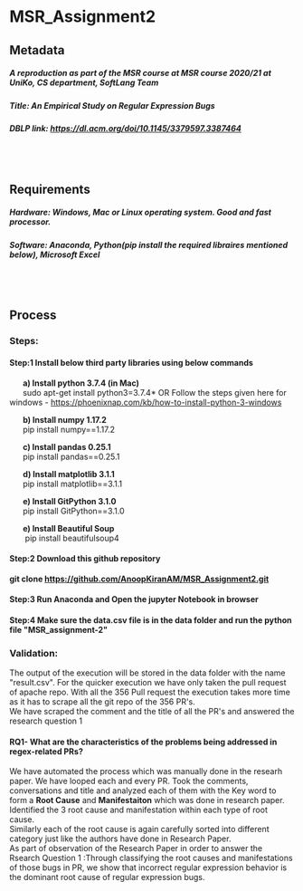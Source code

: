 # MSR_Assignment2

## Metadata   
##### A reproduction as part of the MSR course at MSR course 2020/21 at UniKo, CS department, SoftLang Team   
##### Title: An Empirical Study on Regular Expression Bugs   
##### DBLP link: https://dl.acm.org/doi/10.1145/3379597.3387464  

<br/>
<br/>

## Requirements   
##### Hardware: Windows, Mac or Linux operating system. Good and fast processor.
##### Software: Anaconda, Python(pip install the required libraires mentioned below), Microsoft Excel

<br/>
<br/>

## Process   
### Steps:   
#### **Step:1 Install below third party libraries using below commands**

  &nbsp;&nbsp;&nbsp;&nbsp;&nbsp;&nbsp;**a) Install python 3.7.4 (in Mac)**   
  &nbsp;&nbsp;&nbsp;&nbsp;&nbsp;&nbsp;sudo apt-get install python3=3.7.4* OR Follow the steps given here for windows - https://phoenixnap.com/kb/how-to-install-python-3-windows 

  &nbsp;&nbsp;&nbsp;&nbsp;&nbsp;&nbsp;**b) Install numpy 1.17.2**   
  &nbsp;&nbsp;&nbsp;&nbsp;&nbsp;&nbsp;pip install numpy==1.17.2   

  &nbsp;&nbsp;&nbsp;&nbsp;&nbsp;&nbsp;**c) Install pandas 0.25.1**   
  &nbsp;&nbsp;&nbsp;&nbsp;&nbsp;&nbsp;pip install pandas==0.25.1   

  &nbsp;&nbsp;&nbsp;&nbsp;&nbsp;&nbsp;**d) Install matplotlib 3.1.1**   
  &nbsp;&nbsp;&nbsp;&nbsp;&nbsp;&nbsp;pip install matplotlib==3.1.1    

  &nbsp;&nbsp;&nbsp;&nbsp;&nbsp;&nbsp;**e) Install GitPython 3.1.0**   
  &nbsp;&nbsp;&nbsp;&nbsp;&nbsp;&nbsp;pip install GitPython==3.1.0   
  
  &nbsp;&nbsp;&nbsp;&nbsp;&nbsp;&nbsp;**e) Install Beautiful Soup**   
  &nbsp;&nbsp;&nbsp;&nbsp;&nbsp;&nbsp; pip install beautifulsoup4
  

#### **Step:2 Download this github repository**   
**git clone https://github.com/AnoopKiranAM/MSR_Assignment2.git**     

#### **Step:3 Run Anaconda and Open the jupyter Notebook in browser**    

#### **Step:4 Make sure the data.csv file is in the data folder and run the python file "MSR_assignment-2"**     

### Validation:

The output of the execution will be stored in the data folder with the name "result.csv". For the quicker execution we have only taken the pull request of apache repo. With all the 356 Pull request the execution takes more time as it has to scrape all the git repo of the 356 PR's.   
We have scraped the comment and the title of all the PR's and answered the research question 1
#### RQ1- What are the characteristics of the problems being addressed in regex-related PRs?   
We have automated the process which was manually done in the researh paper. We have looped each and every PR. Took the comments, conversations and title and analyzed each of them with the Key word to form a **Root Cause** and **Manifestaiton** which was done in research paper. Identified the 3 root cause and manifestation within each type of root cause.   
Similarly each of the root cause is again carefully sorted into different category just like the authors have done in Research Paper.   
As part of observation of the Research Paper in order to answer the Rsearch Question 1 :Through classifying the root causes and manifestations of those bugs in PR, we show that incorrect regular expression behavior is the dominant root cause of regular expression bugs.   







